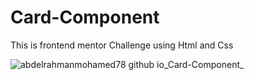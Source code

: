 # Card-Component

This is frontend mentor Challenge using Html and Css

![abdelrahmanmohamed78 github io_Card-Component_](https://github.com/user-attachments/assets/10b6d27a-92b7-44b9-863b-d1f54719181a)
